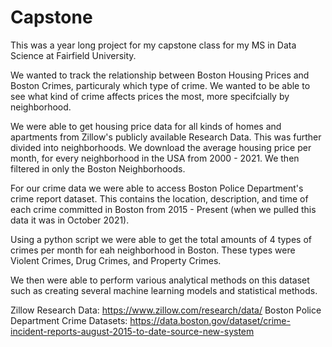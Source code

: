 # Capstone

This was a year long project for my capstone class for my MS in Data Science at Fairfield University. 


We wanted to track the relationship between Boston Housing Prices and Boston Crimes, particuraly which type of crime. 
We wanted to be able to see what kind of crime affects prices the most, more specifcially by neighborhood. 

We were able to get housing price data for all kinds of homes and apartments from Zillow's publicly available Research Data. This was further divided into neighborhoods. We download the average housing price per month, for every neighborhood in the USA from 2000 - 2021. We then filtered in only the Boston Neighborhoods. 

For our crime data we were able to access Boston Police Department's crime report dataset. This contains the location, description, and time of each crime committed in Boston from 2015 - Present (when we pulled this data it was in October 2021). 

Using a python script we were able to get the total amounts of 4 types of crimes per month for eah neighborhood in Boston. These types were Violent Crimes, Drug Crimes, and Property Crimes. 


We then were able to perform various analytical methods on this dataset such as creating several machine learning models and statistical methods. 


Zillow Research Data: https://www.zillow.com/research/data/
Boston Police Department Crime Datasets: https://data.boston.gov/dataset/crime-incident-reports-august-2015-to-date-source-new-system
